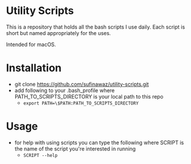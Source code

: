 # Utility Scripts

This is a repository that holds all the bash scripts I use daily. Each script is short but named appropriately for the uses.

Intended for macOS.

# Installation

- git clone https://github.com/sufinawaz/utility-scripts.git
- add following to your .bash_profile where PATH_TO_SCRIPTS_DIRECTORY is your local path to this repo
  - `export PATH=\$PATH:PATH_TO_SCRIPTS_DIRECTORY`

# Usage

- for help with using scripts you can type the following where SCRIPT is the name of the script you're interested in running
  - `SCRIPT --help`

